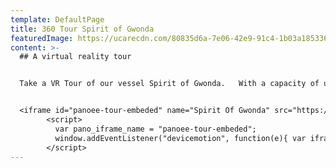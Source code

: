 ```yaml
---
template: DefaultPage
title: 360 Tour Spirit of Gwonda
featuredImage: https://ucarecdn.com/80835d6a-7e06-42e9-91c4-1b03a185336e/
content: >-
  ## A virtual reality tour


  Take a VR Tour of our vessel Spirit of Gwonda.   With a capacity of up to 30 guests she is perfect for day charters and social occasions.   We recommend viewing on a larger screen for a more immersive viewing experience.  Mobile devices should be viewed in landscape mode.   Click on the portals or navigation images at the base of the tour to move around the boat.  


  <iframe id="panoee-tour-embeded" name="Spirit Of Gwonda" src="https://tour.panoee.com/iframe/spirit-of-gwonda" frameBorder="0" width="100%" height="400px" scrolling="no" allowvr="yes" allow="vr; xr; accelerometer; gyroscope; autoplay;" allowFullScreen="false" webkitallowfullscreen="false" mozallowfullscreen="false" loading="eager"></iframe>
        <script>
          var pano_iframe_name = "panoee-tour-embeded";
          window.addEventListener("devicemotion", function(e){ var iframe = document.getElementById(pano_iframe_name); if (iframe) iframe.contentWindow.postMessage({ type:"devicemotion", deviceMotionEvent:{ acceleration:{ x:e.acceleration.x, y:e.acceleration.y, z:e.acceleration.z }, accelerationIncludingGravity:{ x:e.accelerationIncludingGravity.x, y:e.accelerationIncludingGravity.y, z:e.accelerationIncludingGravity.z }, rotationRate:{ alpha:e.rotationRate.alpha, beta:e.rotationRate.beta, gamma:e.rotationRate.gamma }, interval:e.interval, timeStamp:e.timeStamp } }, "*"); });
        </script>
---
```

